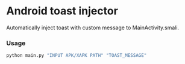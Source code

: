 # Android toast injector
Automatically inject toast with custom message to MainActivity.smali.

### Usage
```bash
python main.py "INPUT APK/XAPK PATH" "TOAST_MESSAGE"
```
